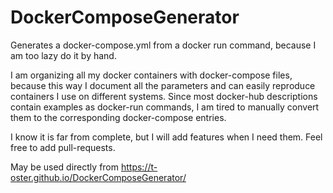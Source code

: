 # DockerComposeGenerator
Generates a docker-compose.yml from a docker run command, because I am too lazy do it by hand.

I am organizing all my docker containers with docker-compose files, because this way I document all the parameters and can easily reproduce containers I use on different systems.
Since most docker-hub descriptions contain examples as docker-run commands, I am tired to manually convert them to the corresponding docker-compose entries.

I know it is far from complete, but I will add features when I need them. Feel free to add pull-requests.

May be used directly from 
https://t-oster.github.io/DockerComposeGenerator/
